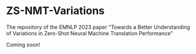# ZS-NMT-Variations

The repository of the EMNLP 2023 paper "Towards a Better Understanding of Variations in Zero-Shot Neural Machine Translation Performance"

Coming soon!
